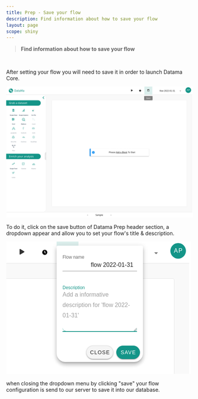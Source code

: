 ```yaml
---
title: Prep - Save your flow
description: Find information about how to save your flow
layout: page
scope: shiny
---
```


> **Find information about how to save your flow**

<br>

After setting your flow you will need to save it in order to launch Datama Core.

![Save ui](images/save_ui.png)

To do it, click on the save button of Datama Prep header section, a dropdown appear and allow you to set your flow's title & description.

![Save Dropdown](images/save_dropdown.png)

when closing the dropdown menu by clicking "save" your flow configuration is send to our server to save it into our database.